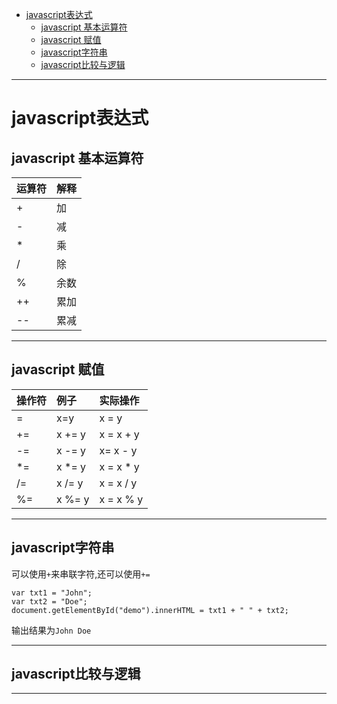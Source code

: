 <!--toc-->

- [javascript表达式](#javascript表达式)
	- [javascript 基本运算符](#javascript-基本运算符)
	- [javascript 赋值](#javascript-赋值)
	- [javascript字符串](#javascript字符串)
	- [javascript比较与逻辑](#javascript比较与逻辑)

<!-- tocstop -->

----

# javascript表达式

## javascript 基本运算符

运算符 | 解释
:-- | :-
+   | 加
-   | 减
*   | 乘
/   | 除
%   | 余数
++  | 累加
--  | 累减

--------------------------------------------------------------------------------

## javascript 赋值


操作符 | 例子     | 实际操作
:-- | :----- | :--------
=   | x=y    | x = y
+=  | x += y | x = x + y
-=  | x -= y | x= x - y
\*=  | x \*= y | x = x * y
/=  | x /= y | x = x / y
%=  | x %= y | x = x % y

----

## javascript字符串

可以使用`+`来串联字符,还可以使用`+=`

```JS
var txt1 = "John";
var txt2 = "Doe";
document.getElementById("demo").innerHTML = txt1 + " " + txt2;
```
输出结果为`John Doe`

---

## javascript比较与逻辑


---
